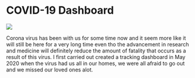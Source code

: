 # COVID-19 Dashboard

![](https://github.com/francisatoyebi/POWER-BI/blob/main/COVID-19/covid19-cell.gif)

Corona virus has been with us for some time now and it seem more like it will still be here for a very long time even tho the advancement in research and medicine will definitely reduce the amount of fatality that occurs as a result of this virus. I first carried out created a tracking dashboard in May 2020 when the virus had us all in our homes, we were all afraid to go out and we missed our loved ones alot. 

